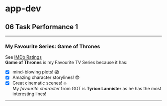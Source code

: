 # app-dev
## 06 Task Performance 1
---
### My Favourite Series: Game of Thrones
See [IMDb Ratings](https://www.imdb.com/title/tt0944947/ratings/?ref_=tt_ov_rt) <br>
**Game of Thrones** is my Favourite TV Series because it has: <br>
- [x] mind-blowing plots! :scream:
- [x] Amazing character storylines! :sunglasses:
- [x] Great cinematic scenes! :fire: <br>
My *favourite character* from GOT is **Tyrion Lannister** as he has the most interesting lines!
---
